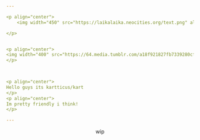 ```yaml
---

<p align="center">
    <img width="450" src="https://laikalaika.neocities.org/text.png" alt="laikaworld"> 

</p>


<p align="center">
<img width="400" src="https://64.media.tumblr.com/a18f921827fb7339280cf9d9f40819f6/04b76b6cbe096e15-f9/s1280x1920/e94fbc26b1bd9fd38add825af281b42a8573514b.gifv">
</p>


 
<p align="center">    
Hello guys its kartticus/kart 
</p>
<p align="center">    
Im pretty friendly i think!
</p>

---
```


<p align="center">    
wip
</p>

